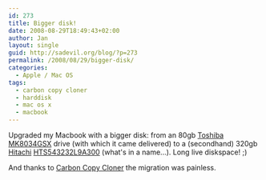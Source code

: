 ```yaml
---
id: 273
title: Bigger disk!
date: 2008-08-29T18:49:43+02:00
author: Jan
layout: single
guid: http://sadevil.org/blog/?p=273
permalink: /2008/08/29/bigger-disk/
categories:
  - Apple / Mac OS
tags:
  - carbon copy cloner
  - harddisk
  - mac os x
  - macbook
---
```

Upgraded my Macbook with a bigger disk: from an 80gb <a href="http://www.storage.toshiba.eu" target="_blank">Toshiba</a> <a href="http://www.storage.toshiba.eu/index.php?id=3&pid=192" target="_blank">MK8034GSX</a> drive (with which it came delivered) to a (secondhand) 320gb <a href="https://www.hgst.com/" target="_blank">Hitachi</a> <a href="https://www.hgst.com/sites/default/files/resources/Travelstar_5K320_DS.pdf" target="_blank">HTS543232L9A300</a> (what's in a name...). Long live diskspace! ;)

And thanks to <a href="http://www.bombich.com/software/ccc.html" target="_blank">Carbon Copy Cloner</a> the migration was painless.